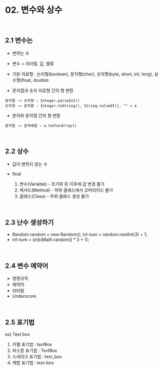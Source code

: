 # 02. 변수와 상수

<br/>

## 2.1 변수는
* 변하는 수
* 변수 = 리터럴, 값, 밸류

* 기본 자료형 : 논리형(boolean), 문자형(char), 숫자형(byte, short, int, long), 실수형(float, double)

* 문자열과 숫자 자료형 간의 형 변환
```
문자열 -> 숫자형 : Integer.parseInt()
숫자형 -> 문자열 : Integer.toString(), String.valueOf(), "" + a
```

* 문자와 문자열 간의 형 변환
```
문자열 -> 문자배열 : a.toCharArray()
```

<br/>

## 2.2 상수
* 값이 변하지 않는 수

* final
  1. 변수(Variable) - 초기화 된 이후에 갑 변경 불가
  2. 메서드(Method)  - 하위 클래스에서 오버라이드 불가
  3. 클래스(Class)   - 하위 클래스 생성 불가

<br/>

## 2.3 난수 생성하기
* Random random = new Random(); int num = random.nextInt(3) + 1;
* int num = (int)(Math.random() * 3 + 1);

<br/>

## 2.4 변수 예약어
* 명명규칙
* 예약어
* 리터럴
* Underscore

<br/>

## 2.5 표기법
ex) Text box

1. 카멜 표기법 : textBox
2. 파스칼 표기법 : TextBox
3. 스네이크 표기법 : text_box
4. 케밥 표기법 : text-box 
